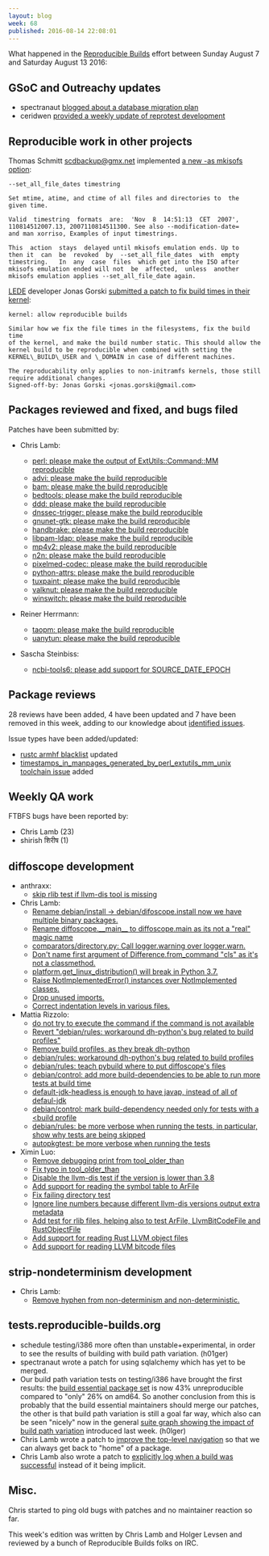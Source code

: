 ```yaml
---
layout: blog
week: 68
published: 2016-08-14 22:08:01
---
```


What happened in the [Reproducible
Builds](https://wiki.debian.org/ReproducibleBuilds) effort between Sunday August 7 and Saturday August 13 2016:

GSoC and Outreachy updates
--------------------------

* spectranaut [blogged about a database migration plan](http://www.spectranaut.cc/?p=57)
* ceridwen [provided a weekly update of reprotest development](https://reproducible.alioth.debian.org/blog/posts/people/ceridwen/reprotest\_week10/)

Reproducible work in other projects
-----------------------------------

Thomas Schmitt <scdbackup@gmx.net> implemented [a new -as mkisofs option](http://libburnia-project.org/changeset/5737):

    --set_all_file_dates timestring

    Set mtime, atime, and ctime of all files and directories to  the
    given time.

    Valid  timestring  formats  are:  'Nov  8  14:51:13  CET  2007',
    110814512007.13, 2007110814511300. See also --modification-date=
    and man xorriso, Examples of input timestrings.

    This  action  stays  delayed until mkisofs emulation ends. Up to
    then it  can  be  revoked  by  --set_all_file_dates  with  empty
    timestring.   In  any  case  files  which get into the ISO after
    mkisofs emulation ended will not  be  affected,  unless  another
    mkisofs emulation applies --set_all_file_date again.

[LEDE](https://www.lede-project.org/) developer Jonas Gorski [submitted a patch to fix build times in their kernel](https://github.com/lede-project/source/commit/5fe923b15d94e27fa6db863a6d994bfb4355e4cb):

    kernel: allow reproducible builds

    Similar how we fix the file times in the filesystems, fix the build time
    of the kernel, and make the build number static. This should allow the
    kernel build to be reproducible when combined with setting the
    KERNEL\_BUILD\_USER and \_DOMAIN in case of different machines.

    The reproducability only applies to non-initramfs kernels, those still
    require additional changes.
    Signed-off-by: Jonas Gorski <jonas.gorski@gmail.com>
 

Packages reviewed and fixed, and bugs filed
-------------------------------------------

Patches have been submitted by:

- Chris Lamb:
  - [perl: please make the output of ExtUtils::Command::MM reproducible](https://bugs.debian.org/834190)
  - [advi: please make the build reproducible](https://bugs.debian.org/834137)
  - [bam: please make the build reproducible](https://bugs.debian.org/834160)
  - [bedtools: please make the build reproducible](https://bugs.debian.org/834110)
  - [ddd: please make the build reproducible](https://bugs.debian.org/834016)
  - [dnssec-trigger: please make the build reproducible](https://bugs.debian.org/833818)
  - [gnunet-gtk: please make the build reproducible](https://bugs.debian.org/834111)
  - [handbrake: please make the build reproducible](https://bugs.debian.org/834192)
  - [libpam-ldap: please make the build reproducible](https://bugs.debian.org/834050)
  - [mp4v2: please make the build reproducible](https://bugs.debian.org/834159)
  - [n2n: please make the build reproducible](https://bugs.debian.org/833819)
  - [pixelmed-codec: please make the build reproducible](https://bugs.debian.org/834052)
  - [python-attrs: please make the build reproducible](https://bugs.debian.org/833886)
  - [tuxpaint: please make the build reproducible](https://bugs.debian.org/834109)
  - [valknut: please make the build reproducible](https://bugs.debian.org/834017)
  - [winswitch: please make the build reproducible](https://bugs.debian.org/834051)

- Reiner Herrmann:
  - [taopm: please make the build reproducible](https://bugs.debian.org/834229)
  - [uanytun: please make the build reproducible](https://bugs.debian.org/834227)

- Sascha Steinbiss:
  - [ncbi-tools6: please add support for SOURCE\_DATE\_EPOCH](https://bugs.debian.org/834139)


Package reviews
---------------

28 reviews have been added, 4 have been updated and 7 have been removed in this week,
adding to our knowledge about [identified issues](https://tests.reproducible-builds.org/debian/index\_issues.html).

Issue types have been added/updated:

- [rustc armhf blacklist](https://anonscm.debian.org/git/notes.git/commit/?id=024aebf) updated
- [timestamps\_in\_manpages\_generated\_by\_perl\_extutils\_mm\_unix toolchain issue](https://anonscm.debian.org/git/notes.git/commit/?id=865c5b3) added

Weekly QA work
--------------

FTBFS bugs have been reported by:

 - Chris Lamb (23)
 - shirish शिरीष (1)


diffoscope development
----------------------

- anthraxx:
  - [skip rlib test if llvm-dis tool is missing](https://anonscm.debian.org/git/reproducible/diffoscope.git/commit/?id=536a771)
- Chris Lamb:
  - [Rename debian/install -> debian/difoscope.install now we have multiple binary packages.](https://anonscm.debian.org/git/reproducible/diffoscope.git/commit/?id=bf1a083)
  - [Rename diffoscope.\_\_main\_\_ to diffoscope.main as its not a "real" magic name](https://anonscm.debian.org/git/reproducible/diffoscope.git/commit/?id=041ad95)
  - [comparators/directory.py: Call logger.warning over logger.warn.](https://anonscm.debian.org/git/reproducible/diffoscope.git/commit/?id=5fb78d0)
  - [Don't name first argument of Difference.from\_command "cls" as it's not a classmethod.](https://anonscm.debian.org/git/reproducible/diffoscope.git/commit/?id=0e06973)
  - [platform.get\_linux\_distribution() will break in Python 3.7.](https://anonscm.debian.org/git/reproducible/diffoscope.git/commit/?id=6ff039b)
  - [Raise NotImplementedError() instances over NotImplemented classes.](https://anonscm.debian.org/git/reproducible/diffoscope.git/commit/?id=bb4d562)
  - [Drop unused imports.](https://anonscm.debian.org/git/reproducible/diffoscope.git/commit/?id=d2b859b)
  - [Correct indentation levels in various files.](https://anonscm.debian.org/git/reproducible/diffoscope.git/commit/?id=2b76c22)
- Mattia Rizzolo:
  - [do not try to execute the command if the command is not available](https://anonscm.debian.org/git/reproducible/diffoscope.git/commit/?id=742f6e8)
  - [Revert "debian/rules: workaround dh-python's bug related to build profiles"](https://anonscm.debian.org/git/reproducible/diffoscope.git/commit/?id=24601d5)
  - [Remove build profiles, as they break dh-python](https://anonscm.debian.org/git/reproducible/diffoscope.git/commit/?id=31b8e1d)
  - [debian/rules: workaround dh-python's bug related to build profiles](https://anonscm.debian.org/git/reproducible/diffoscope.git/commit/?id=30823e5)
  - [debian/rules: teach pybuild where to put diffoscope's files](https://anonscm.debian.org/git/reproducible/diffoscope.git/commit/?id=ab9775f)
  - [debian/control: add more build-dependencies to be able to run more tests at build time](https://anonscm.debian.org/git/reproducible/diffoscope.git/commit/?id=3ba4298)
  - [default-jdk-headless is enough to have javap, instead of all of defaul-jdk](https://anonscm.debian.org/git/reproducible/diffoscope.git/commit/?id=653ccee)
  - [debian/control: mark build-dependency needed only for tests with a <build profile](https://anonscm.debian.org/git/reproducible/diffoscope.git/commit/?id=f9dba49)
  - [debian/rules: be more verbose when running the tests, in particular, show why tests are being skipped](https://anonscm.debian.org/git/reproducible/diffoscope.git/commit/?id=beff8d9)
  - [autopkgtest: be more verbose when running the tests](https://anonscm.debian.org/git/reproducible/diffoscope.git/commit/?id=65411af)
- Ximin Luo:
  - [Remove debugging print from tool\_older\_than](https://anonscm.debian.org/git/reproducible/diffoscope.git/commit/?id=508cdaa)
  - [Fix typo in tool\_older\_than](https://anonscm.debian.org/git/reproducible/diffoscope.git/commit/?id=652a74b)
  - [Disable the llvm-dis test if the version is lower than 3.8](https://anonscm.debian.org/git/reproducible/diffoscope.git/commit/?id=b05ed6a)
  - [Add support for reading the symbol table to ArFile](https://anonscm.debian.org/git/reproducible/diffoscope.git/commit/?id=cc3a2ba)
  - [Fix failing directory test](https://anonscm.debian.org/git/reproducible/diffoscope.git/commit/?id=f07290e)
  - [Ignore line numbers because different llvm-dis versions output extra metadata](https://anonscm.debian.org/git/reproducible/diffoscope.git/commit/?id=a034a33)
  - [Add test for rlib files, helping also to test ArFile, LlvmBitCodeFile and RustObjectFile](https://anonscm.debian.org/git/reproducible/diffoscope.git/commit/?id=e3a4b34)
  - [Add support for reading Rust LLVM object files](https://anonscm.debian.org/git/reproducible/diffoscope.git/commit/?id=28dbe48)
  - [Add support for reading LLVM bitcode files](https://anonscm.debian.org/git/reproducible/diffoscope.git/commit/?id=17b7c1f)


strip-nondeterminism development
--------------------------------

- Chris Lamb:
  - [Remove hyphen from non-determinism and non-deterministic.](https://anonscm.debian.org/git/reproducible/strip-nondeterminism.git/commit/?id=732aba7)


tests.reproducible-builds.org
-----------------------

- schedule testing/i386 more often than unstable+experimental, in order to see the results of building with build path variation. (h01ger)
- spectranaut wrote a patch for using sqlalchemy which has yet to be merged.
- Our build path variation tests on testing/i386 have brought the first results: the [build essential package set](https://tests.reproducible-builds.org/debian/testing/i386/pkg\_set\_build-essential.html) is now 43% unreproducible compared to "only" 26% on amd64. So another conclusion from this is probably that the build essential maintainers should merge our patches, the other is that build path variation is still a goal far way, which also can be seen "nicely" now in the general [suite graph showing the impact of build path variation](https://tests.reproducible-builds.org/debian/testing/index\_suite\_i386\_stats.html) introduced last week. (h0lger)
- Chris Lamb wrote a patch to [improve the top-level navigation](https://anonscm.debian.org/git/qa/jenkins.debian.net.git/commit/?id=22aaf4188e18c54d66eb4a341ea1835df728f680) so that we can always get back to "home" of a package.
- Chris Lamb also wrote a patch to [explicitly log when a build was successful](https://anonscm.debian.org/git/qa/jenkins.debian.net.git/commit/?id=337869f5a0559b260b159fa23dbffd3a3f16cd4d) instead of it being implicit.


Misc.
-----

Chris started to ping old bugs with patches and no maintainer reaction so far.

This week's edition was written by Chris Lamb and Holger Levsen and reviewed by a bunch of Reproducible Builds folks on IRC.
